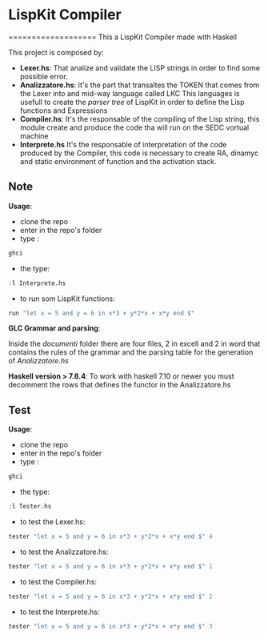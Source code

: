 # LispKit Compiler
===================
This a LispKit Compiler made with Haskell

This project is composed by:

+ **Lexer.hs**:  That analize and validate the LISP strings in order to find some possible error.
+ **Analizzatore.hs**: It's the part that transaltes the TOKEN that comes from the Lexer into and mid-way language called LKC
                   This languages is usefull to create the *parser tree* of LispKit in order to define the Lisp functions and Expressions
+ **Compiler.hs**: It's the responsable of the compiling of the Lisp string, this module create and produce the code tha will run on the SEDC vortual machine
+ **Interprete.hs** It's the responsable of interpretation of the code produced by the Compiler, this code is necessary to create RA, dinamyc and static environment of function and the activation stack.


## Note

**Usage**: 

- clone the repo 
- enter in the repo's folder
- type :
```bash
ghci 
```
- the type:
```haskell
:l Interprete.hs 
```
- to run som LispKit functions:
```haskell
run "let x = 5 and y = 6 in x*3 + y*2*x + x*y end $" 
```
**GLC Grammar and parsing**:

Inside the *documenti* folder there are four files, 2 in excell and 2 in word that contains the rules of the grammar and the parsing table for the generation of *Analizzatore.hs*

**Haskell version > 7.8.4**:
To work with haskell 7.10 or newer you must decomment the rows that defines the functor in the Analizzatore.hs

## Test

**Usage**: 

- clone the repo 
- enter in the repo's folder
- type :
```bash
ghci 
```
- the type:
```haskell
:l Tester.hs 
```
- to test the Lexer.hs:
```haskell
tester "let x = 5 and y = 6 in x*3 + y*2*x + x*y end $" 4
```
- to test the Analizzatore.hs:
```haskell
tester "let x = 5 and y = 6 in x*3 + y*2*x + x*y end $" 1
```
- to test the Compiler.hs:
```haskell
tester "let x = 5 and y = 6 in x*3 + y*2*x + x*y end $" 2
```
- to test the Interprete.hs:
```haskell
tester "let x = 5 and y = 6 in x*3 + y*2*x + x*y end $" 3
```
